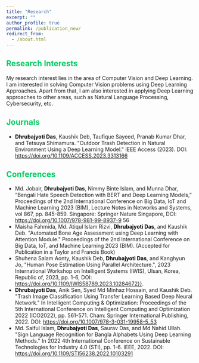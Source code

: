 ```yaml
---
title: "Research"
excerpt: ""
author_profile: true
permalink: /publication_new/
redirect_from: 
  - /about.html
---
```


## <font color="#00cc66"> Research Interests </font>  
My research interest lies in the area of Computer Vision and Deep Learning. I am interested in solving Computer Vision problems using Deep Learning Approaches.
Apart from that, I am also interested in applying Deep Learning approaches to other areas, such as Natural Language Processing, Cybersecurity, etc. 

## <font color="#00cc66"> Journals</font>
* <b><font color="#000">Dhrubajyoti Das</font></b>,  Kaushik Deb, Taufique Sayeed, Pranab Kumar Dhar, and Tetsuya Shimamura. "Outdoor Trash Detection in Natural Environment Using a Deep Learning Model." IEEE Access (2023). DOI: https://doi.org/10.1109/ACCESS.2023.3313166
  
## <font color="#00cc66"> Conferences </font>
* Md. Jobair, <b><font color="#000"></font>Dhrubajyoti Das</b>, Nimmy Binte Islam, and Munna Dhar, ”Bengali Hate Speech Detection with BERT and Deep Learning Models,” Proceedings of the 2nd International Conference on Big Data, IoT and Machine Learning 2023 (BIM), Lecture Notes in Networks and Systems, vol 867, pp. 845-859. Singapore: Springer Nature Singapore, DOI: https://doi.org/10.1007/978-981-99-8937-9 56
* Maisha Fahmida, Md. Atiqul Islam Rizvi, <b><font color="#000">Dhrubajyoti Das</font></b>, and Kaushik Deb. "Automated Bone Age Assessment using Deep Learning with Attention Module." Proceedings of the 2nd International Conference on Big Data, IoT, and Machine Learning 2023 (BIM). (Accepted for Publication in a Taylor and Francis Book)
* Shuhena Salam Aonty,  Kaushik Deb, <b><font color="#000">Dhrubajyoti Das</font></b>, and Kanghyun Jo, "Human Pose Estimation Using Parallel Architecture.",  2023 International Workshop on Intelligent Systems (IWIS), Ulsan, Korea, Republic of, 2023, pp. 1-6, DOI: https://doi.org/10.1109/IWIS58789.2023.10284672}}.
* <b><font color="#000">Dhrubajyoti Das</font></b>, Anik Sen, Syed Md Minhaz Hossain, and Kaushik Deb. "Trash Image Classification Using Transfer Learning Based Deep Neural Network." In Intelligent Computing & Optimization: Proceedings of the 5th International Conference on Intelligent Computing and Optimization 2022 (ICO2022), pp. 561-571. Cham: Springer International Publishing, 2022. DOI: https://doi.org/10.1007/978-3-031-19958-5_53
* Md. Saiful Islam, <b><font color="#000">Dhrubajyoti Das</font></b>, Saurav Das, and Md Nahid Ullah. "Sign Language Recognition for Bangla Alphabets Using Deep Learning Methods." In 2022 4th International Conference on Sustainable Technologies for Industry 4.0 (STI), pp. 1-6. IEEE, 2022. DOI: https://doi.org/10.1109/STI56238.2022.10103291

